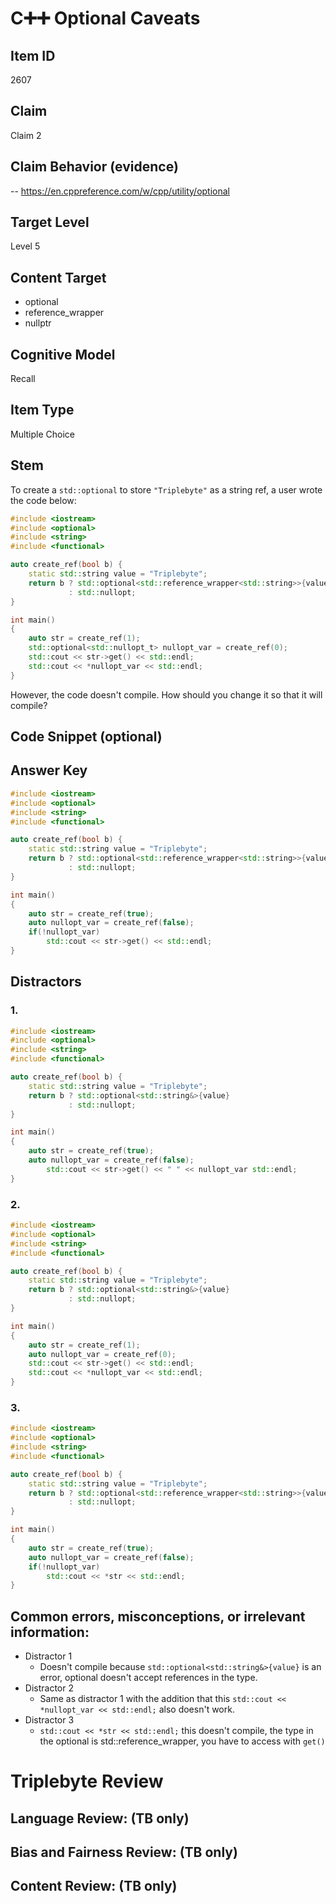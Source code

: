 # C➕➕ Optional Caveats

## Item ID
2607

## Claim
Claim 2

## Claim Behavior (evidence)
-- https://en.cppreference.com/w/cpp/utility/optional

## Target Level
Level 5

## Content Target
- optional
- reference_wrapper
- nullptr

## Cognitive Model
Recall

## Item Type
Multiple Choice

## Stem
To create a `std::optional` to store `"Triplebyte"` as a string ref, a user wrote the code below:

```cpp
#include <iostream>
#include <optional>
#include <string>
#include <functional>

auto create_ref(bool b) {
    static std::string value = "Triplebyte";
    return b ? std::optional<std::reference_wrapper<std::string>>{value}
             : std::nullopt;
}

int main()
{   
    auto str = create_ref(1);    
    std::optional<std::nullopt_t> nullopt_var = create_ref(0);
    std::cout << str->get() << std::endl;
    std::cout << *nullopt_var << std::endl;
}
```

However, the code doesn't compile. How should you change it so that it will compile?

## Code Snippet (optional)

## Answer Key
```cpp
#include <iostream>
#include <optional>
#include <string>
#include <functional>

auto create_ref(bool b) {
    static std::string value = "Triplebyte";
    return b ? std::optional<std::reference_wrapper<std::string>>{value}
             : std::nullopt;
}

int main()
{   
    auto str = create_ref(true);
    auto nullopt_var = create_ref(false);
    if(!nullopt_var)
        std::cout << str->get() << std::endl;
}
```

## Distractors

### 1.
```cpp
#include <iostream>
#include <optional>
#include <string>
#include <functional>

auto create_ref(bool b) {
    static std::string value = "Triplebyte";
    return b ? std::optional<std::string&>{value}
             : std::nullopt;
}

int main()
{   
    auto str = create_ref(true);
    auto nullopt_var = create_ref(false);
        std::cout << str->get() << " " << nullopt_var std::endl;
}
```

### 2.
```cpp
#include <iostream>
#include <optional>
#include <string>
#include <functional>

auto create_ref(bool b) {
    static std::string value = "Triplebyte";
    return b ? std::optional<std::string&>{value}
             : std::nullopt;
}

int main()
{   
    auto str = create_ref(1);    
    auto nullopt_var = create_ref(0);
    std::cout << str->get() << std::endl;
    std::cout << *nullopt_var << std::endl;
}
```

### 3.
```cpp
#include <iostream>
#include <optional>
#include <string>
#include <functional>

auto create_ref(bool b) {
    static std::string value = "Triplebyte";
    return b ? std::optional<std::reference_wrapper<std::string>>{value}
             : std::nullopt;
}

int main()
{   
    auto str = create_ref(true);
    auto nullopt_var = create_ref(false);
    if(!nullopt_var)
        std::cout << *str << std::endl;
}
```

## Common errors, misconceptions, or irrelevant information:
- Distractor 1
    - Doesn't compile because `std::optional<std::string&>{value}` is an error, optional doesn't accept references in the type.
- Distractor 2
    - Same as distractor 1 with the addition that this `std::cout << *nullopt_var << std::endl;` also doesn't work.
- Distractor 3
    - `std::cout << *str << std::endl;` this doesn't compile, the type in the optional is std::reference_wrapper, you have to access with `get()`

# Triplebyte Review

## Language Review: (TB only)

## Bias and Fairness Review: (TB only)

## Content Review: (TB only)
